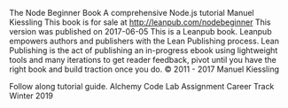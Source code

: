 The Node Beginner Book
A comprehensive Node.js tutorial
Manuel Kiessling
This book is for sale at http://leanpub.com/nodebeginner
This version was published on 2017-06-05
This is a Leanpub book. Leanpub empowers authors and publishers with the Lean Publishing
process. Lean Publishing is the act of publishing an in-progress ebook using lightweight tools and
many iterations to get reader feedback, pivot until you have the right book and build traction once
you do.
© 2011 - 2017 Manuel Kiessling

Follow along tutorial guide. 
Alchemy Code Lab Assignment 
Career Track Winter 2019